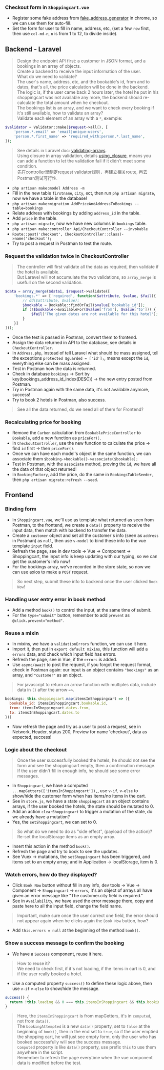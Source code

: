 ### Checkout form in `Shoppingcart.vue`
- Register some fake address from [fake_address_generator](https://www.fakeaddressgenerator.com/index.php) in chrome, so we can use them for auto-fill.
- Set the form for user to fill in name, address, etc, (set a few `row` first, then use `col-md-n`, `n` is from 1 to 12, to divide inside).

## Backend - Laravel
> Design the endpoint API first: a customer in JSON format, and a bookings in an array of objects.          
> Create a backend to receive the input information of the user.   
> What do we need to validate?    
> The user's name, address, etc, and the bookable's id, from and to dates, that's all, the price calculation will be done in the backend.   
> The logic is, if the user came back 2 hours later, the hotel he put in his shoppingcart was not available any more, the backend should re-calculate the total amount when he checkout.       
> The bookings list is an array, and we want to check every booking if it's still available, how to validate an array?   
> Validate each element of an array with a `*`, exemple:
```php
$validator = Validator::make($request->all(), [
    'person.*.email' => 'email|unique:users',
    'person.*.first_name' => 'required_with:person.*.last_name',
]);
```
> See details in Laravel doc: [validating-arrays](https://laravel.com/docs/8.x/validation#validating-arrays).   
> Using closure in array validation, details [using_closure](https://laravel.com/docs/8.x/validation#using-closures), means you can add a function to let the validation fail if it didn't meet some condition.   
> 先在controller里制定request validator规则，再建立相关route, 再去Postman测试可行性.    
- `php artisan make:model Address -m`
- Fill in the new table `firstname`, `city`, ect, then run `php artisan migrate`, now we have a table in the database!
- `php artisan make:migration AddPriceAndAddressToBookings --table=bookings`
- Relate address with bookings by adding `address_id` in the table.
- Add `price` in the table.
- `php artisan migrate`, now we have new columns in `bookings` table.
- `php artisan make:controller Api/CheckoutController --invokable`
- `Route::post('checkout', CheckoutController::class)->name('checkout');`
- Try to post a request in Postman to test the route.

### Request the validation twice in CheckoutController
> The controller will first validate all the data as required, then validate if the hotel is available.   
> But Laravel will not accumulate the two validations, so `array_merge` is usefull on the second validation.   
```php
$data = array_merge($data1, $request->validate([
    'bookings.*' => ['required', function($attribute, $value, $fail){
        // dd($attribute, $value);
        $bookable = Bookable::findOrFail($value['bookable_id']);
        if (!$bookable->availableFor($value['from'], $value['to'])) {
            $fail('The given dates are not available for this hotel');
        }
    }]
]));
```
- Once the test is passed in Postman, convert them to frontend.
- Assign the data returned in API to the database, see details in `CheckoutController`.
- In `Address.php`, instead of tell Laravel what should be mass assigned, tell the exceptions `protected $guarded = ['id'];`, means except the `id`, everything else can be mass assigned.
- Test in Postman how the data is returned.
- Check in database `bookings` -> Sort by key(bookings_address_id_index(DESC)) -> the new entry posted from Postman.
- Try in Postman again with the same data, it's not available anymore, success!
- Try to book 2 hotels in Postman, also success.
> See all the data returned, do we need all of them for Frontend?    

### Recalculating price for booking
- Remove the `Carbon` calculation from `BookablePriceController` to `Bookable`, add a new function as `priceFor()`.
- In `CheckoutController`, use the new function to calculate the price -> find `id` first -> then `priceFor()`.
- Once we can have each model's object in the same function, we can associate them `$booking->bookable()->associate($bookable);`
- Test in Postman, with the `associate` method, proving the `id`, we have all the data of that object returned!
- In `BookingFactory`, add the price, do the same in `BookingsTableSeeder`, then `php artisan migrate:refresh --seed`.

## Frontend
### Binding form
- In `Shoppingcart.vue`, we'll use as template what returned as seen from Postman, to the frontend, we create a `data()` property to receive the input data, then match with backend to transfer the data.
- Create a `customer` object and set all the customer's info (seen as `address` in Postman) as `null`, then use `v-model` to bind these info to the vue template `input` field.
- Refresh the page, see in dev tools -> Vue -> Component -> Shoppingcart, the input info is keep updating with our typing, so we can get the customer's info now!
- For the bookings array, we've recorded in the store state, so now we can use axios to make a `POST` request.
> So next step, submit these info to backend once the user clicked `Book Now`!

### Handling user entry error in book method
- Add a method `book()` to control the input, at the same time of submit.
- For the `type="submit"` button, remember to add `prevent` as `@click.prevent="method"`.

### Reuse a mixin
- In mixins, we have a `validationErrors` function, we can use it here.
- Import it, then put in `export default mixins`, this function will add a `errors` data, and check which input field has errors.
- Refresh the page, see in Vue, if the `errors` is added.
- Use `async/await` to post the request, if you forgot the request format, check in Postman again: our input is an object contains `"bookings"` as an array, and `"customer"` as an object.
> For javascript to return an arrow function with multiples data, include data in `()` after the arrow `=>`.   
```js
bookings: this.shoppingcart.map(itemsInShoppingcart => ({
  bookable_id: itemsInShoppingcart.bookable.id,
  from: itemsInShoppingcart.dates.from,
  to: itemsInShoppingcart.dates.to
}))
```
- Now refresh the page and try as a user to post a request, see in Network, Header, status 200, Preview for name 'checkout', data as expected, success!

### Logic about the checkout
> Once the user successfully booked the hotels, he should not see the form and see the shoppingcart empty, then a confirmation message.   
> If the user didn't fill in enough info, he should see some error messages.   
- In `Shoppingcart`, we have a computed `...mapGetters(['itemsInShoppingcart']),`, use `v-if`, `v-else` to show/hide the customer form when has items/no items in the cart.   
- See in `store.js`, we have a state `shoppingcart` as an object contains arrays, if the user booked the hotels, the state should be mutated to 0.
- Add an action `clearShoppingcart` to trigger a mutation of the state, do we already have a mutation?   
- Yes, the `setShoppingcart`, we can set to 0.   
> So what do we need to do as "side effect", (payload of the action)?    
> Re-set the localStorage items as an empty array.             
- Insert this action in the method `book()`.
- Refresh the page and try to book to see the updates.
- See Vuex -> mutations, the `setShoppingcart` has been triggered, and items set to an empty array; and in Application -> localStorage, item is 0.

### Watch errors, how do they displayed?
- Click `Book Now` button without fill in any info, dev tools -> Vue -> Component -> `Shoppingcart` -> `errors`, it's an object of arrays all have given an error message like "The customer.city field is required."
- See in `Availability`, we have used the error message there, copy and paste here to all the input field, change the field name.
> Important, make sure once the user correct one field, the error should not appear again when he clicks again the `Book Now` button, how?      
- Add `this.errors = null` at the beginning of the method `book()`.

### Show a success message to confirm the booking
- We have a `Success` component, reuse it here.
> How to reuse it?   
> We need to check first, if it's not loading, if the items in cart is 0, and if the user really booked a hotel.        
- Use a computed property `success()` to define these logic above, then use `v-if` `v-else` to show/hide the message.
```js
success() {
  return !this.loading && 0 === this.itemsInShoppingcart && this.bookingAttempted
}
```
> Here, the `itemsInShoppingcart` is from mapGetters, it's in `computed`, not from `data()`.     
> The `bookingAttempted` is a new `data()` property, set to `false` at the beginning of `book()`, then in the end set to `true`, so if the user emptied the shopping cart, he will just see empty form, only the user who has booked successfully will see the success message.         
> `Computed` property is like `data()` property, use prefix `this` to use them anywhere in the script.     
> Remember to refresh the page everytime when the vue component data is modified before the test.       

